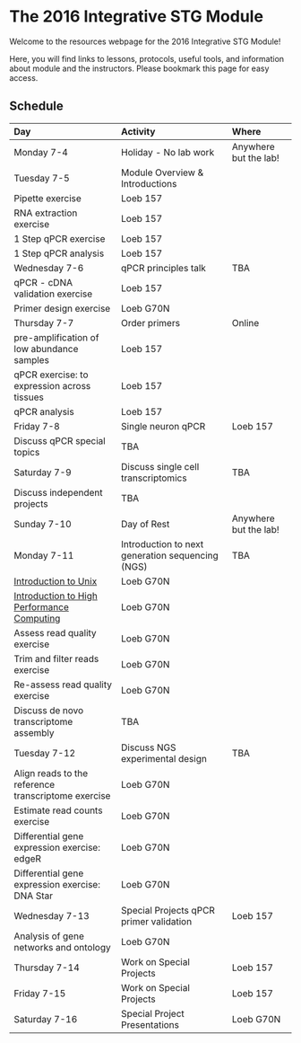 # The 2016 Integrative STG Module

Welcome to the resources webpage for the 2016 Integrative STG Module! 

Here, you will find links to lessons, protocols, useful tools, and information about module and the instructors. Please bookmark this page for easy access.

## Schedule

Day | Activity|Where
:---|:---|:---
Monday 7-4 | Holiday - No lab work | Anywhere but the lab!
Tuesday 7-5 | Module Overview & Introductions
 | Pipette exercise | Loeb 157
 | RNA extraction exercise | Loeb 157
 | 1 Step qPCR exercise | Loeb 157
 | 1 Step qPCR analysis | Loeb 157
Wednesday 7-6 | qPCR principles talk | TBA
 | qPCR - cDNA validation exercise | Loeb 157
 | Primer design exercise | Loeb G70N
Thursday 7-7 | Order primers | Online
 | pre-amplification of low abundance samples | Loeb 157
 | qPCR exercise: to expression across tissues | Loeb 157
 | qPCR analysis | Loeb 157
Friday 7-8 | Single neuron qPCR | Loeb 157
 | Discuss qPCR special topics | TBA
Saturday 7-9 | Discuss single cell transcriptomics | TBA
 | Discuss independent projects | TBA
Sunday 7-10 | Day of Rest | Anywhere but the lab!
Monday 7-11 | Introduction to next generation sequencing (NGS) | TBA
 | [Introduction to Unix](https://github.com/raynamharris/Shell_Intro_for_Transcriptomics) | Loeb G70N
 | [Introduction to High Performance Computing](https://github.com/raynamharris/TACC_Intro_for_Bioinformatics) | Loeb G70N
 | Assess read quality exercise | Loeb G70N
 | Trim and filter reads exercise | Loeb G70N
 | Re-assess read quality exercise | Loeb G70N
 | Discuss de novo transcriptome assembly | TBA
Tuesday 7-12 | Discuss NGS experimental design | TBA
 | Align reads to the reference transcriptome exercise | Loeb G70N
 | Estimate read counts exercise | Loeb G70N
 | Differential gene expression exercise: edgeR | Loeb G70N
 | Differential gene expression exercise: DNA Star | Loeb G70N
 Wednesday 7-13 | Special Projects qPCR primer validation | Loeb 157
 | Analysis of gene networks and ontology | Loeb G70N
 Thursday 7-14 | Work on Special Projects | Loeb 157
 Friday 7-15 | Work on Special Projects | Loeb 157
 Saturday 7-16 | Special Project Presentations | Loeb G70N



